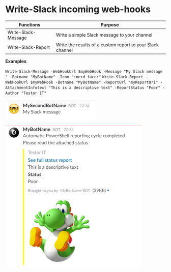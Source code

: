# Write-Slack incoming web-hooks

Functions | Purpose
----------|--------
Write-Slack-Message | Write a simple Slack message to your channel
Write-Slack-Report | Write the results of a custom report to your Slack channel

**Examples**

`Write-Slack-Message -WebHookUrl $myWebHook -Message "My Slack message " -Botname "MyBotName" -Icon ":nerd_face:"`
`Write-Slack-Report -WebHookUrl $myWebHook -Botname "MyBotName" -ReportUrl "myReportUri" -AttachmentInfotext "This is a descriptive text" -ReportStatus "Poor" -Author "Testor IT"`

![Capture1](/images/SlackBot2.PNG)

![Capture2](/images/SlackBot1.PNG)
